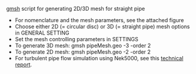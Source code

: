 [gmsh](http://gmsh.info//) script for generating 2D/3D mesh for straight pipe 

* For nomenclature and the mesh parameters, see the attached figure
* Choose either 2D (= circular disc) or 3D (= straight pipe) mesh options in GENERAL SETTING
* Set the mesh controlling parameters in SETTINGS
* To generate 3D mesh: 
     gmsh pipeMesh.geo -3 -order 2
* To generate 2D mesh: 
     gmsh pipeMesh.geo -2 -order 2
* For turbulent pipe flow simulation using Nek5000, see this [technical report](http://urn.kb.se/resolve?urn=urn:nbn:se:kth:diva-265021).
